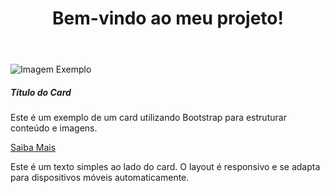 <!DOCTYPE html>
<html lang="pt-BR">
<head>
  <meta charset="UTF-8" />
  <meta name="viewport" content="width=device-width, initial-scale=1" />
  
  <!-- Bootstrap CSS (CDN) -->
  <link 
    href="https://cdn.jsdelivr.net/npm/bootstrap@5.3.3/dist/css/bootstrap.min.css" 
    rel="stylesheet" 
    integrity="sha384-QWTKZyjpPEjISv5WaRU9OFeRpok6YctnYmDr5pNlyT2bRjXh0JMhjY6hW+ALEwIH"  
    crossorigin="anonymous" 
  />
  
  <!-- Seu CSS personalizado -->
  <link rel="stylesheet" href="style.css" />
  
  <title>Meu Projeto com Bootstrap</title>
</head>
<body>

  <header class="container my-4">
    <h1 class="text-center text-primary">Bem-vindo ao meu projeto!</h1>
  </header>

  <main class="container">
    <div class="row">
      <div class="col-md-6">
        <div class="card">
          <img src="https://via.placeholder.com/400x200" class="card-img-top" alt="Imagem Exemplo" />
          <div class="card-body">
            <h5 class="card-title">Título do Card</h5>
            <p class="card-text">Este é um exemplo de um card utilizando Bootstrap para estruturar conteúdo e imagens.</p>
            <a href="#" class="btn btn-primary">Saiba Mais</a>
          </div>
        </div>
      </div>
      <div class="col-md-6">
        <p>Este é um texto simples ao lado do card. O layout é responsivo e se adapta para dispositivos móveis automaticamente.</p>
      </div>
    </div>
  </main>

  <!-- Bootstrap JS Bundle (Popper + Bootstrap JS) -->
  <script
    src="https://cdn.jsdelivr.net/npm/bootstrap@5.3.3/dist/js/bootstrap.bundle.min.js"
    integrity="sha384-YvpcrYf0tY3lHB60NNkmXc5s9fDVZLESaAA55NDzOxhy9GkcIdslK1eN7N6jIeHz"
    crossorigin="anonymous"
  ></script>
</body>
</html>
